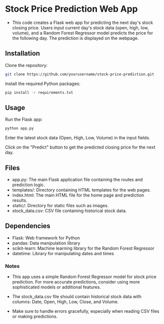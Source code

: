 # Stock Price Prediction Web App
- This code creates a Flask web app for predicting the next day's stock closing price. Users input current day's stock data (open, high, low, volume), and a Random Forest Regressor model predicts the price for the following day. The prediction is displayed on the webpage.

## Installation
Clone the repository:
```bash
git clone https://github.com/yourusername/stock-price-prediction.git
```
Install the required Python packages:

```bash
pip install -r requirements.txt
```
## Usage
Run the Flask app:
```bash
python app.py
```
Enter the latest stock data (Open, High, Low, Volume) in the input fields.

Click on the "Predict" button to get the predicted closing price for the next day.

## Files
- app.py: The main Flask application file containing the routes and prediction logic.
- templates/: Directory containing HTML templates for the web pages.
- index.html: The main HTML file for the home page and prediction results.
- static/: Directory for static files such as images.
- stock_data.csv: CSV file containing historical stock data.
## Dependencies
- Flask: Web framework for Python
- pandas: Data manipulation library
- scikit-learn: Machine learning library for the Random Forest Regressor
- datetime: Library for manipulating dates and times
### Notes
- This app uses a simple Random Forest Regressor model for stock price prediction. For more accurate predictions, consider using more sophisticated models or additional features.

- The stock_data.csv file should contain historical stock data with columns: Date, Open, High, Low, Close, and Volume.

- Make sure to handle errors gracefully, especially when reading CSV files or making predictions.
